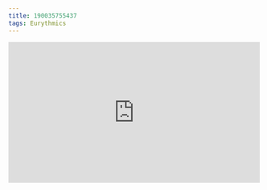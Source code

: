 ```yaml
---
title: 190035755437
tags: Eurythmics
---
```

<iframe allow="accelerometer; autoplay; clipboard-write; encrypted-media; gyroscope; picture-in-picture" allowfullscreen="" frameborder="0" height="281" id="youtube_iframe" src="https://www.youtube.com/embed/qeMFqkcPYcg?feature=oembed&amp;enablejsapi=1&amp;origin=https://safe.txmblr.com&amp;wmode=opaque" width="500"></iframe>